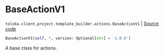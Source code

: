 # BaseActionV1
`toloka.client.project.template_builder.actions.BaseActionV1` | [Source code](https://github.com/Toloka/toloka-kit/blob/v1.2.2/src/client/project/template_builder/actions.py#L26)

```python
BaseActionV1(self, *, version: Optional[str] = '1.0.0')
```

A base class for actions.

